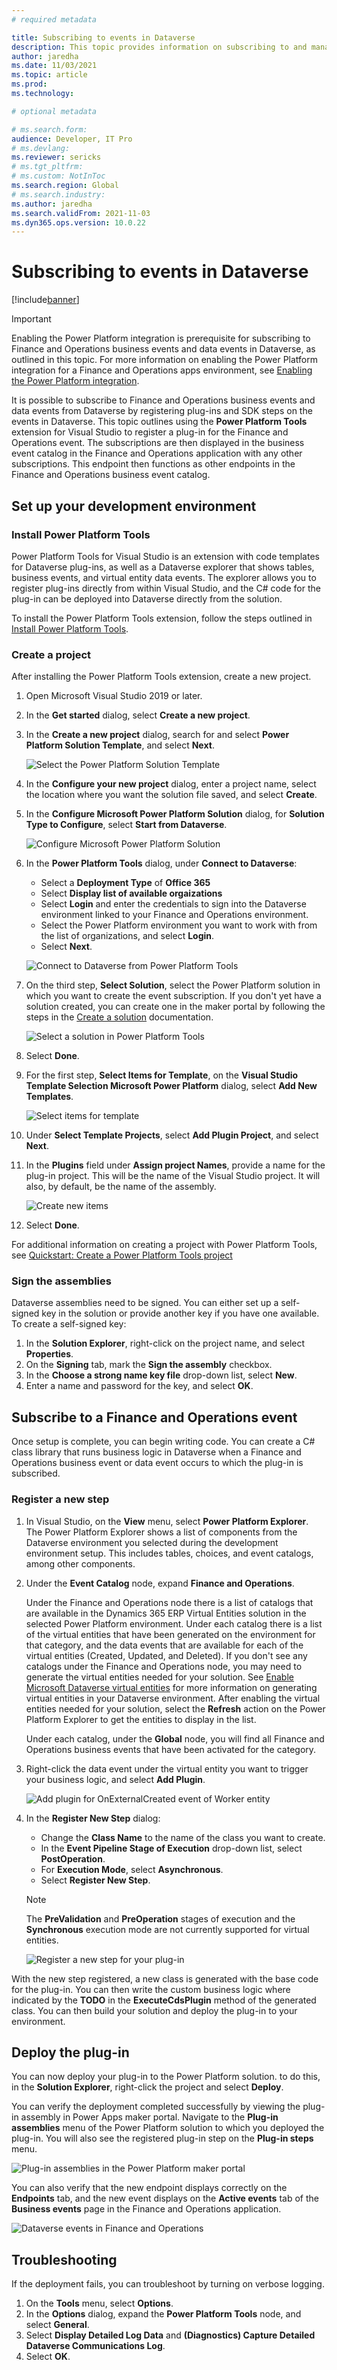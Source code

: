 ```yaml
---
# required metadata

title: Subscribing to events in Dataverse
description: This topic provides information on subscribing to and managing Finance and Operations apps business events in Microsoft Dataverse
author: jaredha
ms.date: 11/03/2021
ms.topic: article
ms.prod:
ms.technology: 

# optional metadata

# ms.search.form:
audience: Developer, IT Pro
# ms.devlang: 
ms.reviewer: sericks
# ms.tgt_pltfrm: 
# ms.custom: NotInToc
ms.search.region: Global
# ms.search.industry:
ms.author: jaredha
ms.search.validFrom: 2021-11-03
ms.dyn365.ops.version: 10.0.22
---
```


# Subscribing to events in Dataverse
[!include[banner](../../includes/banner.md)]

> [!IMPORTANT]
> Enabling the Power Platform integration is prerequisite for subscribing to Finance and Operations business events and data events in Dataverse, as outlined in this topic. For more information on enabling the Power Platform integration for a Finance and Operations apps environment, see [Enabling the Power Platform integration](./power-platform/enable-power-platform-integration).

It is possible to subscribe to Finance and Operations business events and data events from Dataverse by registering plug-ins and SDK steps on the events in Dataverse. This topic outlines using the **Power Platform Tools** extension for Visual Studio to register a plug-in for the Finance and Operations event. The subscriptions are then displayed in the business event catalog in the Finance and Operations application with any other subscriptions. This endpoint then functions as other endpoints in the Finance and Operations business event catalog.

## Set up your development environment

### Install Power Platform Tools

Power Platform Tools for Visual Studio is an extension with code templates for Dataverse plug-ins, as well as a Dataverse explorer that shows tables, business events, and virtual entity data events. The explorer allows you to register plug-ins directly from within Visual Studio, and the C# code for the plug-in can be deployed into Dataverse directly from the solution.

To install the Power Platform Tools extension, follow the steps outlined in [Install Power Platform Tools](/powerapps/developer/data-platform/tools/devtools-install).

### Create a project

After installing the Power Platform Tools extension, create a new project.

1. Open Microsoft Visual Studio 2019 or later.
2. In the **Get started** dialog, select **Create a new project**.
3. In the **Create a new project** dialog, search for and select **Power Platform Solution Template**, and select **Next**.
  
    ![Select the Power Platform Solution Template](../../media/businessevents_SelectSolutionTemplate.png)

4. In the **Configure your new project** dialog, enter a project name, select the location where you want the solution file saved, and select **Create**.
5. In the **Configure Microsoft Power Platform Solution** dialog, for **Solution Type to Configure**, select **Start from Dataverse**.

    ![Configure Microsoft Power Platform Solution](../../media/businessevents_ConfigurePowerPlatformSolution.png)

6. In the **Power Platform Tools** dialog, under **Connect to Dataverse**:
    - Select a **Deployment Type** of **Office 365**
    - Select **Display list of available orgaizations**
    - Select **Login** and enter the credentials to sign into the Dataverse environment linked to your Finance and Operations environment.
    - Select the Power Platform environment you want to work with from the list of organizations, and select **Login**.
    - Select **Next**.

    ![Connect to Dataverse from Power Platform Tools](../../media/businessevents_PowerPlatformToolsConnectToDataverse.png)

7. On the third step, **Select Solution**, select the Power Platform solution in which you want to create the event subscription. If you don't yet have a solution created, you can create one in the maker portal by following the steps in the [Create a solution](/powerapps/maker/data-platform/create-solution) documentation.

    ![Select a solution in Power Platform Tools](../../media/businessevents_PowerPlatformToolsSelectSolution.png)

8. Select **Done**.
9. For the first step, **Select Items for Template**, on the **Visual Studio Template Selection Microsoft Power Platform** dialog, select **Add New Templates**.

    ![Select items for template](../../media/businessevents_PowerPlatformToolsSelectItemsForTemplate.png)

10. Under **Select Template Projects**, select **Add Plugin Project**, and select **Next**.
11. In the **Plugins** field under **Assign project Names**, provide a name for the plug-in project. This will be the name of the Visual Studio project. It will also, by default, be the name of the assembly.

    ![Create new items](../../media/businessevents_PowerPlatformToolsCreateNewItems.png)

12. Select **Done**.

For additional information on creating a project with Power Platform Tools, see [Quickstart: Create a Power Platform Tools project](/powerapps/developer/data-platform/tools/devtools-create-project)

### Sign the assemblies

Dataverse assemblies need to be signed. You can either set up a self-signed key in the solution or provide another key if you have one available. To create a self-signed key:

1. In the **Solution Explorer**, right-click on the project name, and select **Properties**.
2. On the **Signing** tab, mark the **Sign the assembly** checkbox.
3. In the **Choose a strong name key file** drop-down list, select **New**.
4. Enter a name and password for the key, and select **OK**.

## Subscribe to a Finance and Operations event

Once setup is complete, you can begin writing code. You can create a C# class library that runs business logic in Dataverse when a Finance and Operations business event or data event occurs to which the plug-in is subscribed.

### Register a new step

1. In Visual Studio, on the **View** menu, select **Power Platform Explorer**. The Power Platform Explorer shows a list of components from the Dataverse environment you selected during the development environment setup. This includes tables, choices, and event catalogs, among other components. 
2. Under the **Event Catalog** node, expand **Finance and Operations**. 

    Under the Finance and Operations node there is a list of catalogs that are available in the Dynamics 365 ERP Virtual Entities solution in the selected Power Platform environment. Under each catalog there is a list of the virtual entities that have been generated on the environment for that category, and the data events that are available for each of the virtual entities (Created, Updated, and Deleted). If you don't see any catalogs under the Finance and Operations node, you may need to generate the virtual entities needed for your solution. See [Enable Microsoft Dataverse virtual entities](../../power-platform/enable-virtual-entities) for more information on generating virtual entities in your Dataverse environment. After enabling the virtual entities needed for your solution, select the **Refresh** action on the Power Platform Explorer to get the entities to display in the list.

    Under each catalog, under the **Global** node, you will find all Finance and Operations business events that have been activated for the category.

3. Right-click the data event under the virtual entity you want to trigger your business logic, and select **Add Plugin**.

    ![Add plugin for OnExternalCreated event of Worker entity](../../media/businessevents_RegisterWorkerPlugin.png)

4. In the **Register New Step** dialog: 
    - Change the **Class Name** to the name of the class you want to create.
    - In the **Event Pipeline Stage of Execution** drop-down list, select **PostOperation**.
    - For **Execution Mode**, select **Asynchronous**.
    - Select **Register New Step**.

    > [!NOTE]
    > The **PreValidation** and **PreOperation** stages of execution and the **Synchronous** execution mode are not currently supported for virtual entities. 

    ![Register a new step for your plug-in](../../media/businessevents_PowerPlatformToolsRegisterNewStep.png)

With the new step registered, a new class is generated with the base code for the plug-in. You can then write the custom business logic where indicated by the **TODO** in the **ExecuteCdsPlugin** method of the generated class. You can then build your solution and deploy the plug-in to your environment.

## Deploy the plug-in

You can now deploy your plug-in to the Power Platform solution. to do this, in the **Solution Explorer**, right-click the project and select **Deploy**.

You can verify the deployment completed successfully by viewing the plug-in assembly in Power Apps maker portal. Navigate to the **Plug-in assemblies** menu of the Power Platform solution to which you deployed the plug-in. You will also see the registered plug-in step on the **Plug-in steps** menu.

![Plug-in assemblies in the Power Platform maker portal](../../media/businessevents_PowerPlatformToolsPluginAssemblies.png)

You can also verify that the new endpoint displays correctly on the **Endpoints** tab, and the new event displays on the **Active events** tab of the **Business events** page in the Finance and Operations application.

![Dataverse events in Finance and Operations](../../media/businessevents_PowerPlatformToolsFinOpsEvents.png)

## Troubleshooting

If the deployment fails, you can troubleshoot by turning on verbose logging. 

1. On the **Tools** menu, select **Options**.
2. In the **Options** dialog, expand the **Power Platform Tools** node, and select **General**.
3. Select **Display Detailed Log Data** and **(Diagnostics) Capture Detailed Dataverse Communications Log**.
4. Select **OK**.
